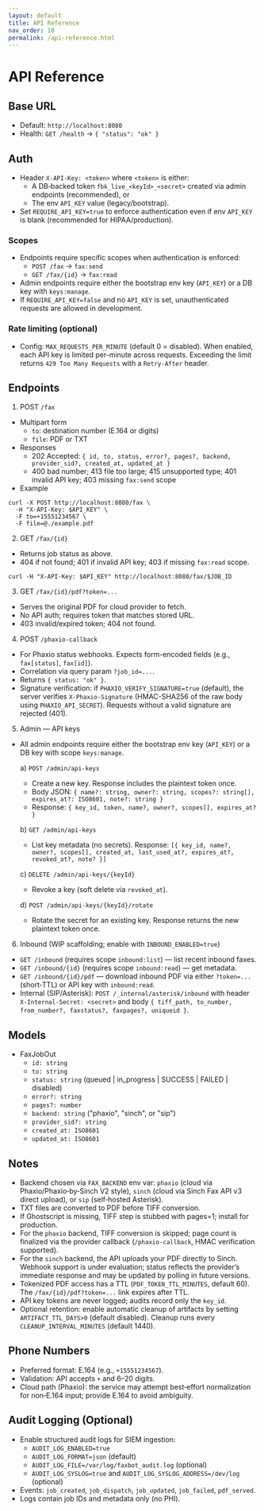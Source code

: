 ```yaml
---
layout: default
title: API Reference
nav_order: 10
permalink: /api-reference.html
---
```


# API Reference

## Base URL
- Default: `http://localhost:8080`
- Health: `GET /health` → `{ "status": "ok" }`

## Auth
- Header `X-API-Key: <token>` where `<token>` is either:
  - A DB‑backed token `fbk_live_<keyId>_<secret>` created via admin endpoints (recommended), or
  - The env `API_KEY` value (legacy/bootstrap).
- Set `REQUIRE_API_KEY=true` to enforce authentication even if env `API_KEY` is blank (recommended for HIPAA/production).

### Scopes
- Endpoints require specific scopes when authentication is enforced:
  - `POST /fax` → `fax:send`
  - `GET /fax/{id}` → `fax:read`
- Admin endpoints require either the bootstrap env key (`API_KEY`) or a DB key with `keys:manage`.
- If `REQUIRE_API_KEY=false` and no `API_KEY` is set, unauthenticated requests are allowed in development.

### Rate limiting (optional)
- Config: `MAX_REQUESTS_PER_MINUTE` (default 0 = disabled). When enabled, each API key is limited per-minute across requests. Exceeding the limit returns `429 Too Many Requests` with a `Retry-After` header.

## Endpoints

1) POST `/fax`
- Multipart form
  - `to`: destination number (E.164 or digits)
  - `file`: PDF or TXT
- Responses
  - 202 Accepted: `{ id, to, status, error?, pages?, backend, provider_sid?, created_at, updated_at }`
  - 400 bad number; 413 file too large; 415 unsupported type; 401 invalid API key; 403 missing `fax:send` scope
- Example
```
curl -X POST http://localhost:8080/fax \
  -H "X-API-Key: $API_KEY" \
  -F to=+15551234567 \
  -F file=@./example.pdf
```

2) GET `/fax/{id}`
- Returns job status as above.
- 404 if not found; 401 if invalid API key; 403 if missing `fax:read` scope.
```
curl -H "X-API-Key: $API_KEY" http://localhost:8080/fax/$JOB_ID
```

3) GET `/fax/{id}/pdf?token=...`
- Serves the original PDF for cloud provider to fetch.
- No API auth; requires token that matches stored URL.
- 403 invalid/expired token; 404 not found.

4) POST `/phaxio-callback`
- For Phaxio status webhooks. Expects form-encoded fields (e.g., `fax[status]`, `fax[id]`).
- Correlation via query param `?job_id=...`.
- Returns `{ status: "ok" }`.
- Signature verification: if `PHAXIO_VERIFY_SIGNATURE=true` (default), the server verifies `X-Phaxio-Signature` (HMAC-SHA256 of the raw body using `PHAXIO_API_SECRET`). Requests without a valid signature are rejected (401).

5) Admin — API keys
- All admin endpoints require either the bootstrap env key (`API_KEY`) or a DB key with scope `keys:manage`.

  a) `POST /admin/api-keys`
  - Create a new key. Response includes the plaintext token once.
  - Body JSON: `{ name?: string, owner?: string, scopes?: string[], expires_at?: ISO8601, note?: string }`
  - Response: `{ key_id, token, name?, owner?, scopes[], expires_at? }`

  b) `GET /admin/api-keys`
  - List key metadata (no secrets). Response: `[{ key_id, name?, owner?, scopes[], created_at, last_used_at?, expires_at?, revoked_at?, note? }]`

  c) `DELETE /admin/api-keys/{keyId}`
  - Revoke a key (soft delete via `revoked_at`).

  d) `POST /admin/api-keys/{keyId}/rotate`
  - Rotate the secret for an existing key. Response returns the new plaintext token once.

6) Inbound (WIP scaffolding; enable with `INBOUND_ENABLED=true`)
- `GET /inbound` (requires scope `inbound:list`) — list recent inbound faxes.
- `GET /inbound/{id}` (requires scope `inbound:read`) — get metadata.
- `GET /inbound/{id}/pdf` — download inbound PDF via either `?token=...` (short‑TTL) or API key with `inbound:read`.
- Internal (SIP/Asterisk): `POST /_internal/asterisk/inbound` with header `X-Internal-Secret: <secret>` and body `{ tiff_path, to_number, from_number?, faxstatus?, faxpages?, uniqueid }`.

## Models
- FaxJobOut
  - `id: string`
  - `to: string`
  - `status: string` (queued | in_progress | SUCCESS | FAILED | disabled)
  - `error?: string`
  - `pages?: number`
  - `backend: string` ("phaxio", "sinch", or "sip")
  - `provider_sid?: string`
  - `created_at: ISO8601`
  - `updated_at: ISO8601`

## Notes
- Backend chosen via `FAX_BACKEND` env var: `phaxio` (cloud via Phaxio/Phaxio‑by‑Sinch V2 style), `sinch` (cloud via Sinch Fax API v3 direct upload), or `sip` (self‑hosted Asterisk).
- TXT files are converted to PDF before TIFF conversion.
- If Ghostscript is missing, TIFF step is stubbed with pages=1; install for production.
- For the `phaxio` backend, TIFF conversion is skipped; page count is finalized via the provider callback (`/phaxio-callback`, HMAC verification supported).
- For the `sinch` backend, the API uploads your PDF directly to Sinch. Webhook support is under evaluation; status reflects the provider’s immediate response and may be updated by polling in future versions.
- Tokenized PDF access has a TTL (`PDF_TOKEN_TTL_MINUTES`, default 60). The `/fax/{id}/pdf?token=...` link expires after TTL.
- API key tokens are never logged; audits record only the `key_id`.
- Optional retention: enable automatic cleanup of artifacts by setting `ARTIFACT_TTL_DAYS>0` (default disabled). Cleanup runs every `CLEANUP_INTERVAL_MINUTES` (default 1440).

## Phone Numbers
- Preferred format: E.164 (e.g., `+15551234567`).
- Validation: API accepts `+` and 6–20 digits.
- Cloud path (Phaxio): the service may attempt best‑effort normalization for non‑E.164 input; provide E.164 to avoid ambiguity.

## Audit Logging (Optional)
- Enable structured audit logs for SIEM ingestion:
  - `AUDIT_LOG_ENABLED=true`
  - `AUDIT_LOG_FORMAT=json` (default)
  - `AUDIT_LOG_FILE=/var/log/faxbot_audit.log` (optional)
  - `AUDIT_LOG_SYSLOG=true` and `AUDIT_LOG_SYSLOG_ADDRESS=/dev/log` (optional)
- Events: `job_created`, `job_dispatch`, `job_updated`, `job_failed`, `pdf_served`.
- Logs contain job IDs and metadata only (no PHI).
